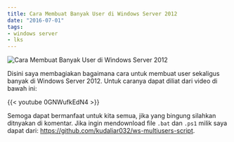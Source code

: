 ```yaml
---
title: Cara Membuat Banyak User di Windows Server 2012
date: "2016-07-01"
tags:
- windows server
- lks
---
```


![Cara Membuat Banyak User di Windows Server 2012](https://res.cloudinary.com/kudaliar032/image/upload/aditaja-blog/headers/membuat-banyak-user_k42fuz.webp)

Disini saya membagiakan bagaimana cara untuk membuat user sekaligus banyak di Windows Server 2012. Untuk caranya dapat diliat dari video di bawah ini:

{{< youtube 0GNWufkEdN4 >}}

Semoga dapat bermanfaat untuk kita semua, jika yang bingung silahkan ditnyakan di komentar. Jika ingin mendownload file `.bat` dan `.ps1` milik saya dapat dari: https://github.com/kudaliar032/ws-multiusers-script.
